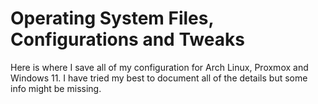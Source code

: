 # Operating System Files, Configurations and Tweaks

Here is where I save all of my configuration for Arch Linux, Proxmox and Windows 11. I have tried my best to document all of the details but some info might be missing.
